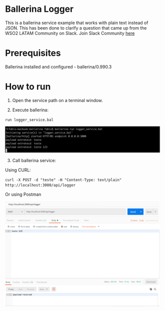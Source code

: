 # Ballerina Logger
This is a ballerina service example that works with plain text instead of JSON. This has been done to clarify a question that came up from the WSO2 LATAM Community on Slack. Join Slack Community [here](https://join.slack.com/t/wso2latam/shared_invite/enQtNDkwNzQ3MTk3MDcyLTMwMGNhOTk1NjliZmM5NzU1OWFlMWY3NjBjMjI4MTU5NWM3ZWVmMGIxYTgyNzA3YmU3ZmFiMmMyMzJkY2VjYWM)

# Prerequisites
Ballerina installed and configured - ballerina/0.990.3

# How to run
1) Open the service path on a terminal window.

2) Execute ballerina:

`run logger_service.bal`

![Output](https://github.com/fabiolgc/ballerina-logger-service/blob/master/running-service.png)

3) Call ballerina service: 

Using CURL:

`curl -X POST -d "teste" -H "Content-Type: text/plain" http://localhost:3000/api/logger`

Or using Postman

![Output](https://github.com/fabiolgc/ballerina-logger-service/blob/master/calling-service.png)
